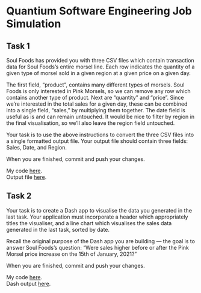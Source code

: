 # Quantium Software Engineering Job Simulation

## Task 1

Soul Foods has provided you with three CSV files which contain transaction data for Soul Foods’s entire morsel line. Each row indicates the quantity of a given type of morsel sold in a given region at a given price on a given day. 

The first field, “product”, contains many different types of morsels. Soul Foods is only interested in Pink Morsels, so we can remove any row which contains another type of product.
Next are “quantity” and “price”. Since we’re interested in the total sales for a given day, these can be combined into a single field, “sales,” by multiplying them together.
The date field is useful as is and can remain untouched.
It would be nice to filter by region in the final visualisation, so we’ll also leave the region field untouched.
 
Your task is to use the above instructions to convert the three CSV files into a single formatted output file. Your output file should contain three fields: Sales, Date, and Region.
 
When you are finished, commit and push your changes.

My code [here](https://github.com/luwoon/Quantium-Software-Engineering/blob/main/process.py).  
Output file [here](https://github.com/luwoon/Quantium-Software-Engineering/blob/main/output.csv).

## Task 2

Your task is to create a Dash app to visualise the data you generated in the last task. Your application must incorporate a header which appropriately titles the visualiser, and a line chart which visualises the sales data generated in the last task, sorted by date. 
 
Recall the original purpose of the Dash app you are building — the goal is to answer Soul Foods’s question: “Were sales higher before or after the Pink Morsel price increase on the 15th of January, 2021?” 
 
When you are finished, commit and push your changes.

My code [here](https://github.com/luwoon/Quantium-Software-Engineering/blob/main/app.py).  
Dash output [here](https://github.com/luwoon/Quantium-Software-Engineering/blob/main/Dash.png).
